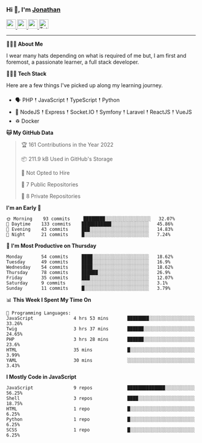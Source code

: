 ### Hi 👋, I'm [Jonathan](https://jonathan-d.ch) 

<p>
  <a href="https://www.twitter.com/redkill2108">
    <img src="https://img.shields.io/badge/twitter-%231DA1F2.svg?&style=for-the-badge&logo=twitter&logoColor=white" height=25>
  </a>
  <a href="https://www.linkedin.com/in/jdebetaz">
    <img src="https://img.shields.io/badge/linkedin-%230077B5.svg?&style=for-the-badge&logo=linkedin&logoColor=white" height=25>
  </a>
  <a href="https://www.instagram.com/jdebetaz/">
    <img src="https://img.shields.io/badge/instagram-%23E4405F.svg?&style=for-the-badge&logo=instagram&logoColor=white" height=25>
  </a>
  <a href="https://wakatime.com/@5c95ead1-71ee-4ecc-9a32-6c2b293dd432">
    <img src="https://wakatime.com/badge/user/5c95ead1-71ee-4ecc-9a32-6c2b293dd432.svg?style=for-the-badge" height=25 alt="Total time coded since Aug 23 2019" />
  </a>
</p>

-------

**🙋🏻‍♂️ About Me** 

<p>I wear many hats depending on what is required of me but, I am first and foremost, a passionate learner, a full stack developer.</p>

**👨🏻‍💻 Tech Stack** 

<p>Here are a few things I've picked up along my learning journey.</p>

- 🗣 PHP 𒑰 JavaScript 𒑰 TypeScript 𒑰 Python
- 🎒 NodeJS 𒑰 Express 𒑰 Socket.IO 𒑰 Symfony 𒑰 Laravel 𒑰 ReactJS 𒑰 VueJS
- ♽ Docker

<!--START_SECTION:waka-->
**🐱 My GitHub Data** 

> 🏆 161 Contributions in the Year 2022
 > 
> 📦 211.9 kB Used in GitHub's Storage 
 > 
> 🚫 Not Opted to Hire
 > 
> 📜 7 Public Repositories 
 > 
> 🔑 8 Private Repositories  
 > 
**I'm an Early 🐤** 

```text
🌞 Morning    93 commits     ████████░░░░░░░░░░░░░░░░░   32.07% 
🌆 Daytime    133 commits    ███████████░░░░░░░░░░░░░░   45.86% 
🌃 Evening    43 commits     ███░░░░░░░░░░░░░░░░░░░░░░   14.83% 
🌙 Night      21 commits     █░░░░░░░░░░░░░░░░░░░░░░░░   7.24%

```
📅 **I'm Most Productive on Thursday** 

```text
Monday       54 commits     ████░░░░░░░░░░░░░░░░░░░░░   18.62% 
Tuesday      49 commits     ████░░░░░░░░░░░░░░░░░░░░░   16.9% 
Wednesday    54 commits     ████░░░░░░░░░░░░░░░░░░░░░   18.62% 
Thursday     78 commits     ██████░░░░░░░░░░░░░░░░░░░   26.9% 
Friday       35 commits     ███░░░░░░░░░░░░░░░░░░░░░░   12.07% 
Saturday     9 commits      ░░░░░░░░░░░░░░░░░░░░░░░░░   3.1% 
Sunday       11 commits     █░░░░░░░░░░░░░░░░░░░░░░░░   3.79%

```


📊 **This Week I Spent My Time On** 

```text
💬 Programming Languages: 
JavaScript               4 hrs 53 mins       ████████░░░░░░░░░░░░░░░░░   33.26% 
Twig                     3 hrs 37 mins       ██████░░░░░░░░░░░░░░░░░░░   24.65% 
PHP                      3 hrs 28 mins       ██████░░░░░░░░░░░░░░░░░░░   23.6% 
HTML                     35 mins             █░░░░░░░░░░░░░░░░░░░░░░░░   3.99% 
YAML                     30 mins             ░░░░░░░░░░░░░░░░░░░░░░░░░   3.43%

```

**I Mostly Code in JavaScript** 

```text
JavaScript               9 repos             ██████████████░░░░░░░░░░░   56.25% 
Shell                    3 repos             ████░░░░░░░░░░░░░░░░░░░░░   18.75% 
HTML                     1 repo              █░░░░░░░░░░░░░░░░░░░░░░░░   6.25% 
Python                   1 repo              █░░░░░░░░░░░░░░░░░░░░░░░░   6.25% 
SCSS                     1 repo              █░░░░░░░░░░░░░░░░░░░░░░░░   6.25%

```



<!--END_SECTION:waka-->

